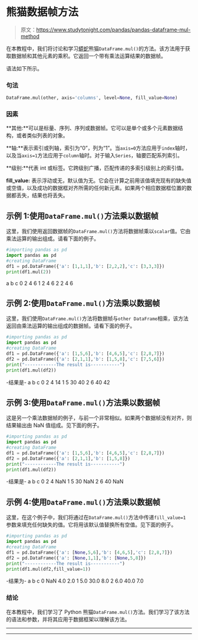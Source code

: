 # 熊猫数据帧方法

> 原文：<https://www.studytonight.com/pandas/pandas-dataframe-mul-method>

在本教程中，我们将讨论和学习[蟒蛇](https://www.studytonight.com/python/getting-started-with-python)熊猫`DataFrame.mul()`的方法。该方法用于获取数据帧和其他元素的乘积。它返回一个带有乘法运算结果的数据帧。

语法如下所示。

### 句法

```py
DataFrame.mul(other, axis='columns', level=None, fill_value=None)
```

### 因素

**其他:**可以是标量、序列、序列或数据帧。它可以是单个或多个元素数据结构，或者类似列表的对象。

**轴:**表示索引或列轴，索引为“0”，列为“1”。当`axis=0`方法应用于`index`轴时，以及当`axis=1`方法应用于`column`轴时。对于输入`Series`，轴要匹配系列索引。

**级别:**代表 int 或标签。它跨级别广播，匹配传递的多索引级别上的索引值。

**fill_value:** 表示浮动或无，默认值为无。它会在计算之前用该值填充现有的缺失值或空值，以及成功的数据框对齐所需的任何新元素。如果两个相应数据框位置的数据都丢失，结果也将丢失。

## 示例 1:使用`DataFrame.mul()`方法乘以数据帧

这里，我们使用返回数据帧的`DataFrame.mul()`方法将数据帧乘以`scalar`值。它由乘法运算的输出组成。请看下面的例子。

```py
#importing pandas as pd
import pandas as pd
#creating DataFrame
df1 = pd.DataFrame({'a': [1,1,1],'b': [2,2,2],'c': [3,3,3]})
print(df1.mul(2))
```

a b c
0 2 4 6
1 2 4 6
2 2 4 6

## 示例 2:使用`DataFrame.mul()`方法乘以数据帧

这里，我们使用`DataFrame.mul()`方法将数据帧与`other DataFrame`相乘，该方法返回由乘法运算的输出组成的数据帧。请看下面的例子。

```py
#importing pandas as pd
import pandas as pd
#creating DataFrame
df1 = pd.DataFrame({'a': [1,5,6],'b': [4,6,5],'c': [2,8,7]})
df2 = pd.DataFrame({'a': [2,1,1],'b': [1,5,8],'c': [7,5,6]})
print("------------The result is-----------")
print(df1.mul(df2))
```

-结果是-
a b c
0 2 4 14
1 5 30 40
2 6 40 42

## 示例 3:使用`DataFrame.mul()`方法乘以数据帧

这是另一个乘法数据帧的例子，与前一个非常相似。如果两个数据帧没有对齐，则结果输出由 NaN 值组成。见下面的例子。

```py
#importing pandas as pd
import pandas as pd
#creating DataFrame
df1 = pd.DataFrame({'a': [1,5,6],'b': [4,6,5],'c': [2,8,7]})
df2 = pd.DataFrame({'a': [2,1,1],'b': [1,5,8]})
print("------------The result is-----------")
print(df1.mul(df2))
```

-结果是-
a b c
0 2 4 NaN
1 5 30 NaN
2 6 40 NaN

## 示例 4:使用`DataFrame.mul()`方法乘以数据帧

这里，在这个例子中，我们将通过在`DataFrame.mul()`方法中传递`fill_value=1` 参数来填充任何缺失的值。它将用该默认值替换所有空值。见下面的例子。

```py
#importing pandas as pd
import pandas as pd
#creating DataFrame
df1 = pd.DataFrame({'a': [None,5,6],'b': [4,6,5],'c': [2,8,7]})
df2 = pd.DataFrame({'a': [None,1,1],'b': [None,5,8]})
print("------------The result is-----------")
print(df1.mul(df2,fill_value=1))
```

-结果为-
a b c
0 NaN 4.0 2.0
1 5.0 30.0 8.0
2 6.0 40.0 7.0

### 结论

在本教程中，我们学习了 Python 熊猫`DataFrame.mul()`方法。我们学习了该方法的语法和参数，并将其应用于数据框架以理解该方法。

* * *

* * *